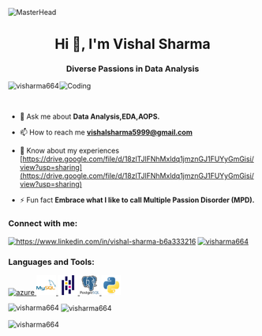 ![MasterHead](https://wallpapercave.com/wp/wp10207895.jpg)
<h1 align="center">Hi 👋, I'm Vishal Sharma</h1>
<h3 align="center">Diverse Passions in Data Analysis</h3>
<img align="right" alt="Coding" width="400" src="https://erkunal.in/_nuxt/img/about-dev.d3b6fdf.gif">


<p align="left"> <img src="https://komarev.com/ghpvc/?username=visharma664&label=Profile%20views&color=0e75b6&style=flat" alt="visharma664" /> </p>

<p align="left"> <a href="https://twitter.com/" target="blank"><img src="https://img.shields.io/twitter/follow/?logo=twitter&style=for-the-badge" alt="" /></a> </p>

- 💬 Ask me about **Data Analysis,EDA,AOPS.**

- 📫 How to reach me **vishalsharma5999@gmail.com**

- 📄 Know about my experiences [https://drive.google.com/file/d/18zlTJlFNhMxldq1jmznGJ1FUYyGmGisi/view?usp=sharing](https://drive.google.com/file/d/18zlTJlFNhMxldq1jmznGJ1FUYyGmGisi/view?usp=sharing)

- ⚡ Fun fact **Embrace what I like to call Multiple Passion Disorder (MPD).**

<h3 align="left">Connect with me:</h3>
<p align="left">
<a href="https://linkedin.com/in/https://www.linkedin.com/in/vishal-sharma-b6a333216" target="blank"><img align="center" src="https://raw.githubusercontent.com/rahuldkjain/github-profile-readme-generator/master/src/images/icons/Social/linked-in-alt.svg" alt="https://www.linkedin.com/in/vishal-sharma-b6a333216" height="30" width="40" /></a>
<a href="https://instagram.com/visharma664" target="blank"><img align="center" src="https://raw.githubusercontent.com/rahuldkjain/github-profile-readme-generator/master/src/images/icons/Social/instagram.svg" alt="visharma664" height="30" width="40" /></a>
</p>

<h3 align="left">Languages and Tools:</h3>
<p align="left"> <a href="https://azure.microsoft.com/en-in/" target="_blank" rel="noreferrer"> <img src="https://www.vectorlogo.zone/logos/microsoft_azure/microsoft_azure-icon.svg" alt="azure" width="40" height="40"/> </a> <a href="https://www.mysql.com/" target="_blank" rel="noreferrer"> <img src="https://raw.githubusercontent.com/devicons/devicon/master/icons/mysql/mysql-original-wordmark.svg" alt="mysql" width="40" height="40"/> </a> <a href="https://pandas.pydata.org/" target="_blank" rel="noreferrer"> <img src="https://raw.githubusercontent.com/devicons/devicon/2ae2a900d2f041da66e950e4d48052658d850630/icons/pandas/pandas-original.svg" alt="pandas" width="40" height="40"/> </a> <a href="https://www.postgresql.org" target="_blank" rel="noreferrer"> <img src="https://raw.githubusercontent.com/devicons/devicon/master/icons/postgresql/postgresql-original-wordmark.svg" alt="postgresql" width="40" height="40"/> </a> <a href="https://www.python.org" target="_blank" rel="noreferrer"> <img src="https://raw.githubusercontent.com/devicons/devicon/master/icons/python/python-original.svg" alt="python" width="40" height="40"/> </a> </p>

<p><img align="left" src="https://github-readme-stats.vercel.app/api/top-langs?username=visharma664&show_icons=true&locale=en&layout=compact" alt="visharma664" /></p>

<p>&nbsp;<img align="center" src="https://github-readme-stats.vercel.app/api?username=visharma664&show_icons=true&locale=en" alt="visharma664" /></p>

<p><img align="center" src="https://github-readme-streak-stats.herokuapp.com/?user=visharma664&" alt="visharma664" /></p>
